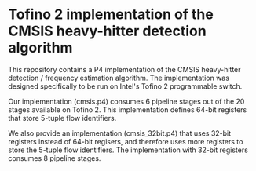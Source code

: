 # Tofino 2 implementation of the CMSIS heavy-hitter detection algorithm
This repository contains a P4 implementation of the CMSIS heavy-hitter detection / frequency estimation algorithm.
The implementation was designed specifically to be run on Intel's Tofino 2 programmable switch.

Our implementation (cmsis.p4) consumes 6 pipeline stages out of the 20 stages available on Tofino 2. This implementation defines 64-bit registers that store 5-tuple flow identifiers.

We also provide an implementation (cmsis_32bit.p4) that uses 32-bit registers instead of 64-bit regisers, and therefore uses more registers to store the 5-tuple flow identifiers. The implementation with 32-bit registers consumes 8 pipeline stages.
